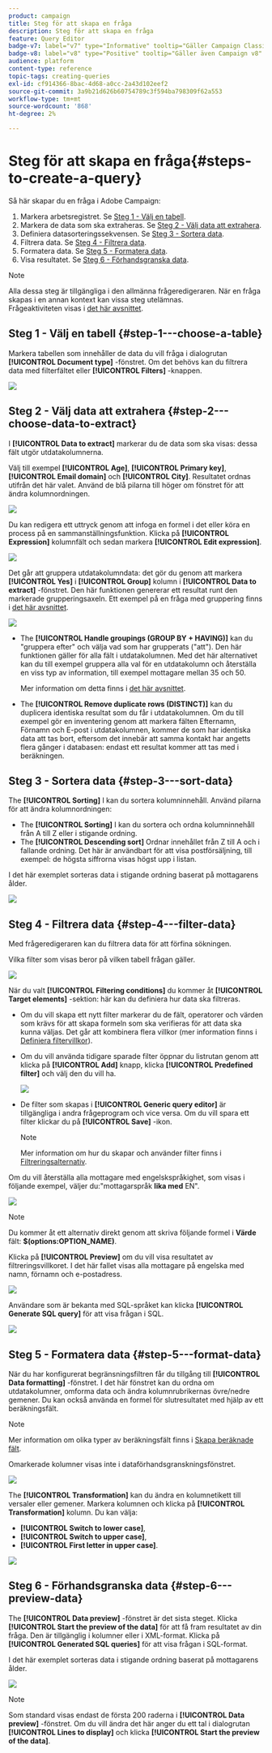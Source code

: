 ```yaml
---
product: campaign
title: Steg för att skapa en fråga
description: Steg för att skapa en fråga
feature: Query Editor
badge-v7: label="v7" type="Informative" tooltip="Gäller Campaign Classic v7"
badge-v8: label="v8" type="Positive" tooltip="Gäller även Campaign v8"
audience: platform
content-type: reference
topic-tags: creating-queries
exl-id: cf914366-8bac-4d68-a0cc-2a43d102eef2
source-git-commit: 3a9b21d626b60754789c3f594ba798309f62a553
workflow-type: tm+mt
source-wordcount: '868'
ht-degree: 2%

---
```


# Steg för att skapa en fråga{#steps-to-create-a-query}



Så här skapar du en fråga i Adobe Campaign:

1. Markera arbetsregistret. Se [Steg 1 - Välj en tabell](#step-1---choose-a-table).
1. Markera de data som ska extraheras. Se [Steg 2 - Välj data att extrahera](#step-2---choose-data-to-extract).
1. Definiera datasorteringssekvensen. Se [Steg 3 - Sortera data](#step-3---sort-data).
1. Filtrera data. Se [Steg 4 - Filtrera data](#step-4---filter-data).
1. Formatera data. Se [Steg 5 - Formatera data](#step-5---format-data).
1. Visa resultatet. Se [Steg 6 - Förhandsgranska data](#step-6---preview-data).

>[!NOTE]
>
>Alla dessa steg är tillgängliga i den allmänna frågeredigeraren. När en fråga skapas i en annan kontext kan vissa steg utelämnas.\
>Frågeaktiviteten visas i [det här avsnittet](../../workflow/using/query.md).

## Steg 1 - Välj en tabell {#step-1---choose-a-table}

Markera tabellen som innehåller de data du vill fråga i dialogrutan **[!UICONTROL Document type]** -fönstret. Om det behövs kan du filtrera data med filterfältet eller **[!UICONTROL Filters]** -knappen.

![](assets/query_editor_nveau_21.png)

## Steg 2 - Välj data att extrahera {#step-2---choose-data-to-extract}

I **[!UICONTROL Data to extract]** markerar du de data som ska visas: dessa fält utgör utdatakolumnerna.

Välj till exempel **[!UICONTROL Age]**, **[!UICONTROL Primary key]**, **[!UICONTROL Email domain]** och **[!UICONTROL City]**. Resultatet ordnas utifrån det här valet. Använd de blå pilarna till höger om fönstret för att ändra kolumnordningen.

![](assets/query_editor_nveau_01.png)

Du kan redigera ett uttryck genom att infoga en formel i det eller köra en process på en sammanställningsfunktion. Klicka på **[!UICONTROL Expression]** kolumnfält och sedan markera **[!UICONTROL Edit expression]**.

![](assets/query_editor_nveau_97.png)

Det går att gruppera utdatakolumndata: det gör du genom att markera **[!UICONTROL Yes]** i **[!UICONTROL Group]** kolumn i **[!UICONTROL Data to extract]** -fönstret. Den här funktionen genererar ett resultat runt den markerade grupperingsaxeln. Ett exempel på en fråga med gruppering finns i [det här avsnittet](../../workflow/using/querying-delivery-information.md).

![](assets/query_editor_nveau_56.png)

* The **[!UICONTROL Handle groupings (GROUP BY + HAVING)]** kan du &quot;gruppera efter&quot; och välja vad som har grupperats (&quot;att&quot;). Den här funktionen gäller för alla fält i utdatakolumnen. Med det här alternativet kan du till exempel gruppera alla val för en utdatakolumn och återställa en viss typ av information, till exempel mottagare mellan 35 och 50.

  Mer information om detta finns i [det här avsnittet](../../workflow/using/querying-using-grouping-management.md).

* The **[!UICONTROL Remove duplicate rows (DISTINCT)]** kan du duplicera identiska resultat som du får i utdatakolumnen. Om du till exempel gör en inventering genom att markera fälten Efternamn, Förnamn och E-post i utdatakolumnen, kommer de som har identiska data att tas bort, eftersom det innebär att samma kontakt har angetts flera gånger i databasen: endast ett resultat kommer att tas med i beräkningen.

## Steg 3 - Sortera data {#step-3---sort-data}

The **[!UICONTROL Sorting]** I kan du sortera kolumninnehåll. Använd pilarna för att ändra kolumnordningen:

* The **[!UICONTROL Sorting]** I kan du sortera och ordna kolumninnehåll från A till Z eller i stigande ordning.
* The **[!UICONTROL Descending sort]** Ordnar innehållet från Z till A och i fallande ordning. Det här är användbart för att visa postförsäljning, till exempel: de högsta siffrorna visas högst upp i listan.

I det här exemplet sorteras data i stigande ordning baserat på mottagarens ålder.

![](assets/query_editor_nveau_57.png)

## Steg 4 - Filtrera data {#step-4---filter-data}

Med frågeredigeraren kan du filtrera data för att förfina sökningen.

Vilka filter som visas beror på vilken tabell frågan gäller.

![](assets/query_editor_nveau_09.png)

När du valt **[!UICONTROL Filtering conditions]** du kommer åt **[!UICONTROL Target elements]** -sektion: här kan du definiera hur data ska filtreras.

* Om du vill skapa ett nytt filter markerar du de fält, operatorer och värden som krävs för att skapa formeln som ska verifieras för att data ska kunna väljas. Det går att kombinera flera villkor (mer information finns i [Definiera filtervillkor](../../platform/using/defining-filter-conditions.md)).
* Om du vill använda tidigare sparade filter öppnar du listrutan genom att klicka på **[!UICONTROL Add]** knapp, klicka **[!UICONTROL Predefined filter]** och välj den du vill ha.

  ![](assets/query_editor_15.png)

* De filter som skapas i **[!UICONTROL Generic query editor]** är tillgängliga i andra frågeprogram och vice versa. Om du vill spara ett filter klickar du på **[!UICONTROL Save]** -ikon.

  >[!NOTE]
  >
  >Mer information om hur du skapar och använder filter finns i [Filtreringsalternativ](../../platform/using/filtering-options.md).

Om du vill återställa alla mottagare med engelskspråkighet, som visas i följande exempel, väljer du:&quot;mottagarspråk **lika med** EN&quot;.

![](assets/query_editor_nveau_89.png)

>[!NOTE]
>
>Du kommer åt ett alternativ direkt genom att skriva följande formel i **Värde** fält: **$(options:OPTION_NAME)**.

Klicka på **[!UICONTROL Preview]** om du vill visa resultatet av filtreringsvillkoret. I det här fallet visas alla mottagare på engelska med namn, förnamn och e-postadress.

![](assets/query_editor_nveau_98.png)

Användare som är bekanta med SQL-språket kan klicka **[!UICONTROL Generate SQL query]** för att visa frågan i SQL.

![](assets/query_editor_nveau_99.png)

## Steg 5 - Formatera data {#step-5---format-data}

När du har konfigurerat begränsningsfiltren får du tillgång till **[!UICONTROL Data formatting]** -fönstret. I det här fönstret kan du ordna om utdatakolumner, omforma data och ändra kolumnrubrikernas övre/nedre gemener. Du kan också använda en formel för slutresultatet med hjälp av ett beräkningsfält.

>[!NOTE]
>
>Mer information om olika typer av beräkningsfält finns i [Skapa beräknade fält](../../platform/using/defining-filter-conditions.md#creating-calculated-fields).

Omarkerade kolumner visas inte i dataförhandsgranskningsfönstret.

![](assets/query_editor_nveau_10.png)

The **[!UICONTROL Transformation]** kan du ändra en kolumnetikett till versaler eller gemener. Markera kolumnen och klicka på **[!UICONTROL Transformation]** kolumn. Du kan välja:

* **[!UICONTROL Switch to lower case]**,
* **[!UICONTROL Switch to upper case]**,
* **[!UICONTROL First letter in upper case]**.

![](assets/query_editor_nveau_42.png)

## Steg 6 - Förhandsgranska data {#step-6---preview-data}

The **[!UICONTROL Data preview]** -fönstret är det sista steget. Klicka **[!UICONTROL Start the preview of the data]** för att få fram resultatet av din fråga. Den är tillgänglig i kolumner eller i XML-format. Klicka på **[!UICONTROL Generated SQL queries]** för att visa frågan i SQL-format.

I det här exemplet sorteras data i stigande ordning baserat på mottagarens ålder.

![](assets/query_editor_nveau_11.png)

>[!NOTE]
>
>Som standard visas endast de första 200 raderna i **[!UICONTROL Data preview]** -fönstret. Om du vill ändra det här anger du ett tal i dialogrutan **[!UICONTROL Lines to display]** och klicka **[!UICONTROL Start the preview of the data]**.
